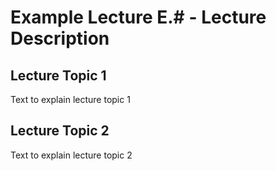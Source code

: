 # Example Lecture E.# - Lecture Description

## Lecture Topic 1

Text to explain lecture topic 1

## Lecture Topic 2

Text to explain lecture topic 2
